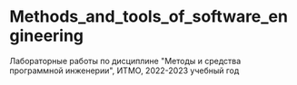 # Methods_and_tools_of_software_engineering

Лабораторные работы по дисциплине "Методы и средства программной инженерии", ИТМО, 2022-2023 учебный год
